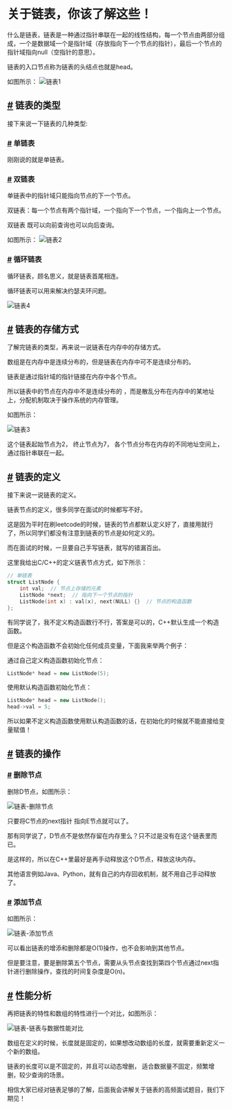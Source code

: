 # 关于链表，你该了解这些！

什么是链表，链表是一种通过指针串联在一起的线性结构，每一个节点由两部分组成，一个是数据域一个是指针域（存放指向下一个节点的指针），最后一个节点的指针域指向null（空指针的意思）。

链表的入口节点称为链表的头结点也就是head。

如图所示： ![链表1](https://code-thinking-1253855093.file.myqcloud.com/pics/20200806194529815.png)

## [#](https://programmercarl.com/链表理论基础.html#链表的类型) 链表的类型

接下来说一下链表的几种类型:

### [#](https://programmercarl.com/链表理论基础.html#单链表) 单链表

刚刚说的就是单链表。

### [#](https://programmercarl.com/链表理论基础.html#双链表) 双链表

单链表中的指针域只能指向节点的下一个节点。

双链表：每一个节点有两个指针域，一个指向下一个节点，一个指向上一个节点。

双链表 既可以向前查询也可以向后查询。

如图所示： ![链表2](https://code-thinking-1253855093.file.myqcloud.com/pics/20200806194559317.png)

### [#](https://programmercarl.com/链表理论基础.html#循环链表) 循环链表

循环链表，顾名思义，就是链表首尾相连。

循环链表可以用来解决约瑟夫环问题。

![链表4](https://code-thinking-1253855093.file.myqcloud.com/pics/20200806194629603.png)

## [#](https://programmercarl.com/链表理论基础.html#链表的存储方式) 链表的存储方式

了解完链表的类型，再来说一说链表在内存中的存储方式。

数组是在内存中是连续分布的，但是链表在内存中可不是连续分布的。

链表是通过指针域的指针链接在内存中各个节点。

所以链表中的节点在内存中不是连续分布的 ，而是散乱分布在内存中的某地址上，分配机制取决于操作系统的内存管理。

如图所示：

![链表3](https://code-thinking-1253855093.file.myqcloud.com/pics/20200806194613920.png)

这个链表起始节点为2， 终止节点为7，  各个节点分布在内存的不同地址空间上，通过指针串联在一起。

## [#](https://programmercarl.com/链表理论基础.html#链表的定义) 链表的定义

接下来说一说链表的定义。

链表节点的定义，很多同学在面试的时候都写不好。

这是因为平时在刷leetcode的时候，链表的节点都默认定义好了，直接用就行了，所以同学们都没有注意到链表的节点是如何定义的。

而在面试的时候，一旦要自己手写链表，就写的错漏百出。

这里我给出C/C++的定义链表节点方式，如下所示：

```cpp
// 单链表
struct ListNode {
    int val;  // 节点上存储的元素
    ListNode *next;  // 指向下一个节点的指针
    ListNode(int x) : val(x), next(NULL) {}  // 节点的构造函数
};
```

有同学说了，我不定义构造函数行不行，答案是可以的，C++默认生成一个构造函数。

但是这个构造函数不会初始化任何成员变量，下面我来举两个例子：

通过自己定义构造函数初始化节点：

```cpp
ListNode* head = new ListNode(5);
```

使用默认构造函数初始化节点：

```cpp
ListNode* head = new ListNode();
head->val = 5;
```

所以如果不定义构造函数使用默认构造函数的话，在初始化的时候就不能直接给变量赋值！

## [#](https://programmercarl.com/链表理论基础.html#链表的操作) 链表的操作

### [#](https://programmercarl.com/链表理论基础.html#删除节点) 删除节点

删除D节点，如图所示：

![链表-删除节点](https://code-thinking-1253855093.file.myqcloud.com/pics/20200806195114541-20230310121459257.png)

只要将C节点的next指针 指向E节点就可以了。

那有同学说了，D节点不是依然存留在内存里么？只不过是没有在这个链表里而已。

是这样的，所以在C++里最好是再手动释放这个D节点，释放这块内存。

其他语言例如Java、Python，就有自己的内存回收机制，就不用自己手动释放了。

### [#](https://programmercarl.com/链表理论基础.html#添加节点) 添加节点

如图所示：

![链表-添加节点](https://code-thinking-1253855093.file.myqcloud.com/pics/20200806195134331-20230310121503147.png)

可以看出链表的增添和删除都是O(1)操作，也不会影响到其他节点。

但是要注意，要是删除第五个节点，需要从头节点查找到第四个节点通过next指针进行删除操作，查找的时间复杂度是O(n)。

## [#](https://programmercarl.com/链表理论基础.html#性能分析) 性能分析

再把链表的特性和数组的特性进行一个对比，如图所示：

![链表-链表与数据性能对比](https://code-thinking-1253855093.file.myqcloud.com/pics/20200806195200276.png)

数组在定义的时候，长度就是固定的，如果想改动数组的长度，就需要重新定义一个新的数组。

链表的长度可以是不固定的，并且可以动态增删， 适合数据量不固定，频繁增删，较少查询的场景。

相信大家已经对链表足够的了解，后面我会讲解关于链表的高频面试题目，我们下期见！